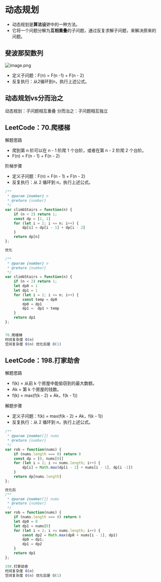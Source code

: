 # 动态规划
- 动态规划是**算法设计**中的一种方法。
- 它将一个问题分解为**互相重叠**的子问题，通过反复求解子问题，来解决原来的问题。
## 斐波那契数列
![image.png](http://cdn.wangtongmeng.com/20230831063949-c9f366.png)

- 定义子问题：F(n) = F(n -1) + F(n - 2)
- 反复执行：从2循环到n，执行上述公式。
## 动态规划vs分而治之
动态规划：子问题相互重叠
分而治之：子问题相互独立
## LeetCode：70.爬楼梯
解题思路

- 爬到第 n 阶可以在 n - 1 阶爬 1 个台阶，或者在第 n - 2 阶爬 2 个台阶。
- F(n) = F(n - 1) + F(n - 2)

阶梯步骤

- 定义子问题：F(n) = F(n - 1) + F(n - 2)
- 反复执行：从 2 循环到 n，执行上述公式。
```javascript
/**
 * @param {number} n
 * @return {number}
 */
var climbStairs = function(n) {
    if (n < 2) return 1;
    const dp = [1, 1]
    for (let i = 2; i <= n; i++) {
        dp[i] = dp[i - 1] + dp[i - 2]
    }
    return dp[n]
};

优化

/**
 * @param {number} n
 * @return {number}
 */
var climbStairs = function(n) {
    if (n < 2) return 1;
    let dp0 = 1
    let dp1 = 1
    for (let i = 2; i <= n; i++) {
        const temp = dp0
        dp0 = dp1
        dp1 =  dp1 + temp
    }
    return dp1
};


70.爬楼梯
时间复杂度 O(n)
空间复杂度 O(n) 优化后是 O(1)
```
## LeetCode：198.打家劫舍
解题思路

- f(k) = 从前 k 个房屋中能偷窃到的最大数额。
- Ak = 第 k 个房屋的钱数。
- f(k) = max(f(k - 2) + Ak，f(k - 1))

解题步骤

- 定义子问题：f(k) = max(f(k - 2) + Ak，f(k - 1))
- 反复执行：从 2 循环到 n，执行上述公式。
```javascript
/**
 * @param {number[]} nums
 * @return {number}
 */
var rob = function(nums) {
    if (nums.length === 0) return 0
    const dp = [0, nums[0]]
    for (let i = 2; i <= nums.length; i++) {
        dp[i] = Math.max(dp[i - 2] + nums[i - 1], dp[i -1])
    }
    return dp[nums.length]
};

优化后
/**
 * @param {number[]} nums
 * @return {number}
 */
var rob = function(nums) {
    if (nums.length === 0) return 0
    let dp0 = 0
    let dp1 = nums[0]
    for (let i = 2; i <= nums.length; i++) {
        const dp2 = Math.max(dp0 + nums[i - 1], dp1)
        dp0 = dp1;
        dp1 = dp2
    }
    return dp1
};

198.打家劫舍
时间复杂度 O(n)
空间复杂度 O(n) 优化后是 O(1)
```
